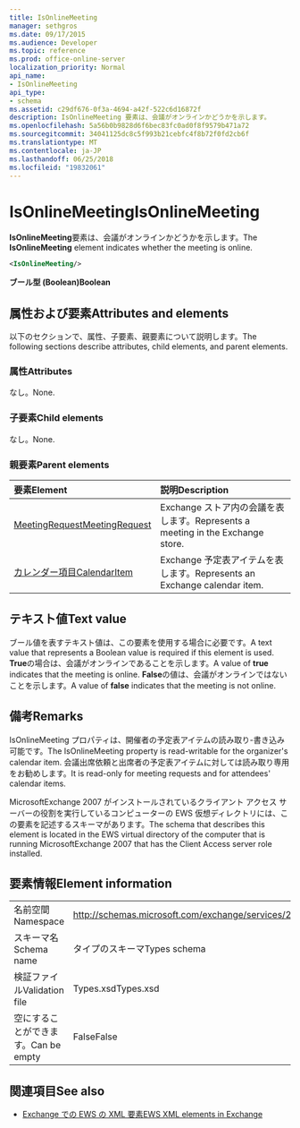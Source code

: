 ```yaml
---
title: IsOnlineMeeting
manager: sethgros
ms.date: 09/17/2015
ms.audience: Developer
ms.topic: reference
ms.prod: office-online-server
localization_priority: Normal
api_name:
- IsOnlineMeeting
api_type:
- schema
ms.assetid: c29df676-0f3a-4694-a42f-522c6d16872f
description: IsOnlineMeeting 要素は、会議がオンラインかどうかを示します。
ms.openlocfilehash: 5a56b0b9828d6f6bec83fc0ad0f8f9579b471a72
ms.sourcegitcommit: 34041125dc8c5f993b21cebfc4f8b72f0fd2cb6f
ms.translationtype: MT
ms.contentlocale: ja-JP
ms.lasthandoff: 06/25/2018
ms.locfileid: "19832061"
---
```

# <a name="isonlinemeeting"></a><span data-ttu-id="e7f75-103">IsOnlineMeeting</span><span class="sxs-lookup"><span data-stu-id="e7f75-103">IsOnlineMeeting</span></span>

<span data-ttu-id="e7f75-104">**IsOnlineMeeting**要素は、会議がオンラインかどうかを示します。</span><span class="sxs-lookup"><span data-stu-id="e7f75-104">The **IsOnlineMeeting** element indicates whether the meeting is online.</span></span> 
  
```xml
<IsOnlineMeeting/>
```

 <span data-ttu-id="e7f75-105">**ブール型 (Boolean)**</span><span class="sxs-lookup"><span data-stu-id="e7f75-105">**Boolean**</span></span>
## <a name="attributes-and-elements"></a><span data-ttu-id="e7f75-106">属性および要素</span><span class="sxs-lookup"><span data-stu-id="e7f75-106">Attributes and elements</span></span>

<span data-ttu-id="e7f75-107">以下のセクションで、属性、子要素、親要素について説明します。</span><span class="sxs-lookup"><span data-stu-id="e7f75-107">The following sections describe attributes, child elements, and parent elements.</span></span>
  
### <a name="attributes"></a><span data-ttu-id="e7f75-108">属性</span><span class="sxs-lookup"><span data-stu-id="e7f75-108">Attributes</span></span>

<span data-ttu-id="e7f75-109">なし。</span><span class="sxs-lookup"><span data-stu-id="e7f75-109">None.</span></span>
  
### <a name="child-elements"></a><span data-ttu-id="e7f75-110">子要素</span><span class="sxs-lookup"><span data-stu-id="e7f75-110">Child elements</span></span>

<span data-ttu-id="e7f75-111">なし。</span><span class="sxs-lookup"><span data-stu-id="e7f75-111">None.</span></span>
  
### <a name="parent-elements"></a><span data-ttu-id="e7f75-112">親要素</span><span class="sxs-lookup"><span data-stu-id="e7f75-112">Parent elements</span></span>

|<span data-ttu-id="e7f75-113">**要素**</span><span class="sxs-lookup"><span data-stu-id="e7f75-113">**Element**</span></span>|<span data-ttu-id="e7f75-114">**説明**</span><span class="sxs-lookup"><span data-stu-id="e7f75-114">**Description**</span></span>|
|:-----|:-----|
|[<span data-ttu-id="e7f75-115">MeetingRequest</span><span class="sxs-lookup"><span data-stu-id="e7f75-115">MeetingRequest</span></span>](meetingrequest.md) <br/> |<span data-ttu-id="e7f75-116">Exchange ストア内の会議を表します。</span><span class="sxs-lookup"><span data-stu-id="e7f75-116">Represents a meeting in the Exchange store.</span></span>  <br/> |
|[<span data-ttu-id="e7f75-117">カレンダー項目</span><span class="sxs-lookup"><span data-stu-id="e7f75-117">CalendarItem</span></span>](calendaritem.md) <br/> |<span data-ttu-id="e7f75-118">Exchange 予定表アイテムを表します。</span><span class="sxs-lookup"><span data-stu-id="e7f75-118">Represents an Exchange calendar item.</span></span>  <br/> |
   
## <a name="text-value"></a><span data-ttu-id="e7f75-119">テキスト値</span><span class="sxs-lookup"><span data-stu-id="e7f75-119">Text value</span></span>

<span data-ttu-id="e7f75-120">ブール値を表すテキスト値は、この要素を使用する場合に必要です。</span><span class="sxs-lookup"><span data-stu-id="e7f75-120">A text value that represents a Boolean value is required if this element is used.</span></span> <span data-ttu-id="e7f75-121">**True**の場合は、会議がオンラインであることを示します。</span><span class="sxs-lookup"><span data-stu-id="e7f75-121">A value of **true** indicates that the meeting is online.</span></span> <span data-ttu-id="e7f75-122">**False**の値は、会議がオンラインではないことを示します。</span><span class="sxs-lookup"><span data-stu-id="e7f75-122">A value of **false** indicates that the meeting is not online.</span></span> 
  
## <a name="remarks"></a><span data-ttu-id="e7f75-123">備考</span><span class="sxs-lookup"><span data-stu-id="e7f75-123">Remarks</span></span>

<span data-ttu-id="e7f75-124">IsOnlineMeeting プロパティは、開催者の予定表アイテムの読み取り-書き込み可能です。</span><span class="sxs-lookup"><span data-stu-id="e7f75-124">The IsOnlineMeeting property is read-writable for the organizer's calendar item.</span></span> <span data-ttu-id="e7f75-125">会議出席依頼と出席者の予定表アイテムに対しては読み取り専用をお勧めします。</span><span class="sxs-lookup"><span data-stu-id="e7f75-125">It is read-only for meeting requests and for attendees' calendar items.</span></span>
  
<span data-ttu-id="e7f75-126">MicrosoftExchange 2007 がインストールされているクライアント アクセス サーバーの役割を実行しているコンピューターの EWS 仮想ディレクトリには、この要素を記述するスキーマがあります。</span><span class="sxs-lookup"><span data-stu-id="e7f75-126">The schema that describes this element is located in the EWS virtual directory of the computer that is running MicrosoftExchange 2007 that has the Client Access server role installed.</span></span>
  
## <a name="element-information"></a><span data-ttu-id="e7f75-127">要素情報</span><span class="sxs-lookup"><span data-stu-id="e7f75-127">Element information</span></span>

|||
|:-----|:-----|
|<span data-ttu-id="e7f75-128">名前空間</span><span class="sxs-lookup"><span data-stu-id="e7f75-128">Namespace</span></span>  <br/> |http://schemas.microsoft.com/exchange/services/2006/types  <br/> |
|<span data-ttu-id="e7f75-129">スキーマ名</span><span class="sxs-lookup"><span data-stu-id="e7f75-129">Schema name</span></span>  <br/> |<span data-ttu-id="e7f75-130">タイプのスキーマ</span><span class="sxs-lookup"><span data-stu-id="e7f75-130">Types schema</span></span>  <br/> |
|<span data-ttu-id="e7f75-131">検証ファイル</span><span class="sxs-lookup"><span data-stu-id="e7f75-131">Validation file</span></span>  <br/> |<span data-ttu-id="e7f75-132">Types.xsd</span><span class="sxs-lookup"><span data-stu-id="e7f75-132">Types.xsd</span></span>  <br/> |
|<span data-ttu-id="e7f75-133">空にすることができます。</span><span class="sxs-lookup"><span data-stu-id="e7f75-133">Can be empty</span></span>  <br/> |<span data-ttu-id="e7f75-134">False</span><span class="sxs-lookup"><span data-stu-id="e7f75-134">False</span></span>  <br/> |
   
## <a name="see-also"></a><span data-ttu-id="e7f75-135">関連項目</span><span class="sxs-lookup"><span data-stu-id="e7f75-135">See also</span></span>



- [<span data-ttu-id="e7f75-136">Exchange での EWS の XML 要素</span><span class="sxs-lookup"><span data-stu-id="e7f75-136">EWS XML elements in Exchange</span></span>](ews-xml-elements-in-exchange.md)

